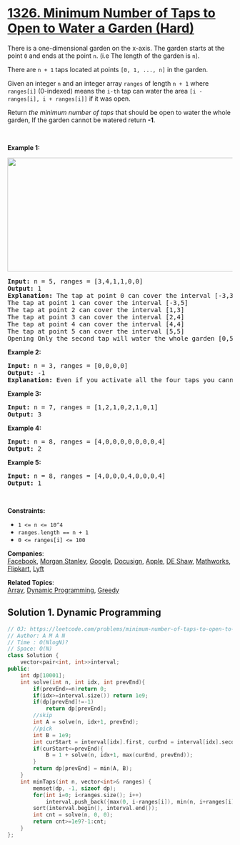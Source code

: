 # [1326. Minimum Number of Taps to Open to Water a Garden (Hard)](https://leetcode.com/problems/minimum-number-of-taps-to-open-to-water-a-garden/)

<p>There is a one-dimensional garden on the x-axis. The garden starts at the point <code>0</code> and ends at the point <code>n</code>. (i.e The length of the garden is <code>n</code>).</p>

<p>There are&nbsp;<code>n + 1</code> taps located&nbsp;at points <code>[0, 1, ..., n]</code> in the garden.</p>

<p>Given an integer <code>n</code> and an integer array <code>ranges</code> of length <code>n + 1</code> where <code>ranges[i]</code> (0-indexed) means the <code>i-th</code> tap can water the area <code>[i - ranges[i], i + ranges[i]]</code> if it was open.</p>

<p>Return <em>the minimum number of taps</em> that should be open to water the whole garden, If the garden cannot be watered return <strong>-1</strong>.</p>

<p>&nbsp;</p>
<p><strong>Example 1:</strong></p>
<img alt="" src="https://assets.leetcode.com/uploads/2020/01/16/1685_example_1.png" style="width: 525px; height: 255px;">
<pre><strong>Input:</strong> n = 5, ranges = [3,4,1,1,0,0]
<strong>Output:</strong> 1
<strong>Explanation:</strong> The tap at point 0 can cover the interval [-3,3]
The tap at point 1 can cover the interval [-3,5]
The tap at point 2 can cover the interval [1,3]
The tap at point 3 can cover the interval [2,4]
The tap at point 4 can cover the interval [4,4]
The tap at point 5 can cover the interval [5,5]
Opening Only the second tap will water the whole garden [0,5]
</pre>

<p><strong>Example 2:</strong></p>

<pre><strong>Input:</strong> n = 3, ranges = [0,0,0,0]
<strong>Output:</strong> -1
<strong>Explanation:</strong> Even if you activate all the four taps you cannot water the whole garden.
</pre>

<p><strong>Example 3:</strong></p>

<pre><strong>Input:</strong> n = 7, ranges = [1,2,1,0,2,1,0,1]
<strong>Output:</strong> 3
</pre>

<p><strong>Example 4:</strong></p>

<pre><strong>Input:</strong> n = 8, ranges = [4,0,0,0,0,0,0,0,4]
<strong>Output:</strong> 2
</pre>

<p><strong>Example 5:</strong></p>

<pre><strong>Input:</strong> n = 8, ranges = [4,0,0,0,4,0,0,0,4]
<strong>Output:</strong> 1
</pre>

<p>&nbsp;</p>
<p><strong>Constraints:</strong></p>

<ul>
	<li><code>1 &lt;= n &lt;= 10^4</code></li>
	<li><code>ranges.length == n + 1</code></li>
	<li><code>0 &lt;= ranges[i] &lt;= 100</code></li>
</ul>


**Companies**:  
[Facebook](https://leetcode.com/company/facebook), [Morgan Stanley](https://leetcode.com/company/morgan-stanley), [Google](https://leetcode.com/company/google), [Docusign](https://leetcode.com/company/docusign), [Apple](https://leetcode.com/company/apple), [DE Shaw](https://leetcode.com/company/de-shaw), [Mathworks](https://leetcode.com/company/mathworks), [Flipkart](https://leetcode.com/company/flipkart), [Lyft](https://leetcode.com/company/lyft)

**Related Topics**:  
[Array](https://leetcode.com/tag/array/), [Dynamic Programming](https://leetcode.com/tag/dynamic-programming/), [Greedy](https://leetcode.com/tag/greedy/)

## Solution 1. Dynamic Programming

```cpp
// OJ: https://leetcode.com/problems/minimum-number-of-taps-to-open-to-water-a-garden/
// Author: A M A N
// Time : O(NlogN)?
// Space: O(N)
class Solution {
    vector<pair<int, int>>interval;
public:
    int dp[10001];
    int solve(int n, int idx, int prevEnd){
        if(prevEnd>=n)return 0;
        if(idx>=interval.size()) return 1e9;
        if(dp[prevEnd]!=-1)
            return dp[prevEnd];
        //skip
        int A = solve(n, idx+1, prevEnd);
        //pick
        int B = 1e9;
        int curStart = interval[idx].first, curEnd = interval[idx].second;
        if(curStart<=prevEnd){
            B = 1 + solve(n, idx+1, max(curEnd, prevEnd));
        }
        return dp[prevEnd] = min(A, B);
    }
    int minTaps(int n, vector<int>& ranges) {
        memset(dp, -1, sizeof dp);
        for(int i=0; i<ranges.size(); i++)
            interval.push_back({max(0, i-ranges[i]), min(n, i+ranges[i])});
        sort(interval.begin(), interval.end());
        int cnt = solve(n, 0, 0);
        return cnt>=1e9?-1:cnt;
    }
};
```